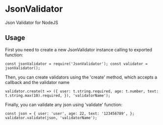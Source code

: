 # JsonValidator
Json Validator for NodeJS

## Usage

First you need to create a new JsonValidator instance calling to exported function:

`
const jsonValidator = require('JsonValidator');
const validator = jsonValidator();
`

Then, you can create validators using the 'create' method, which accepts a callback and the validator name

`
validator.create(t => ({
  user: t.string.required,
  age: t.number,
  text: t.string.max(10).required,
}), 'validatorName');
`

Finally, you can validate any json using 'validate' function:

`
const json = {
  user: 'user',
  age: 22,
  text: '123456789',
};
validator.validate(json, 'validatorName');
`
